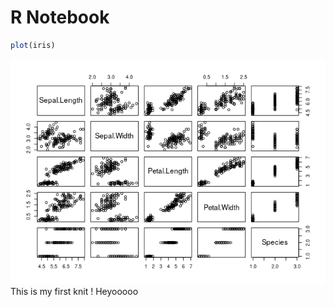 R Notebook
================

``` r
plot(iris)
```

![](test_github_files/figure-gfm/unnamed-chunk-1-1.png)<!-- --> This is
my first knit ! Heyooooo
